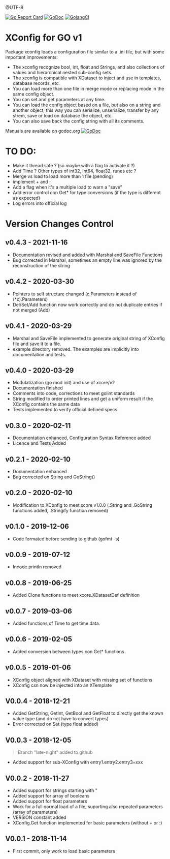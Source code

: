 @UTF-8

[![Go Report Card](https://goreportcard.com/badge/github.com/webability-go/xconfig)](https://goreportcard.com/report/github.com/webability-go/xconfig)
[![GoDoc](https://godoc.org/github.com/webability-go/xconfig?status.png)](https://godoc.org/github.com/webability-go/xconfig)
[![GolangCI](https://golangci.com/badges/github.com/webability-go/xconfig.svg)](https://golangci.com)

XConfig for GO v1
=============================

Package xconfig loads a configuration file similar to a .ini file, but with some important improvements:
- The xconfig recognize bool, int, float and Strings, and also collections of values and hierarchical nested sub-config sets.
- The xconfig is compatible with XDataset to inject and use in templates, database records, etc.
- You can load more than one file in merge mode or replacing mode in the same config object.
- You can set and get parameters at any time.
- You can load the config object based on a file, but also on a string and another object; this way you can serialize, unserialize, transfer by any strem, save or load on database the object, etc.
- You can also save back the config string with all its comments.

Manuals are available on godoc.org [![GoDoc](https://godoc.org/github.com/webability-go/xconfig?status.png)](https://godoc.org/github.com/webability-go/xconfig)


TO DO:
======
- Make it thread safe ? (so maybe with a flag to activate it ?)
- Add Time ? Other types of int32, int64, float32, runes etc ?
- Merge vs load to load more than 1 file (pending)
- implement + and :
- Add a flag when it's a multiple load to warn a "save"
- Add error control con Get* for type conversions (if the type is different as expected)
- Log errors into official log

Version Changes Control
=======================

v0.4.3 - 2021-11-16
-----------------------
- Documentation revised and added with Marshal and SaveFile Functions
- Bug corrected in Marshal, sometimes an empty line was ignored by the reconstruction of the string

v0.4.2 - 2020-03-30
-----------------------
- Pointers to self structure changed (c.Parameters instead of (*c).Parameters)
- Del/Set/Add function now work correctly and do not duplicate entries if not merged (Add)

v0.4.1 - 2020-03-29
-----------------------
- Marshal and SaveFile implemented to generate original string of XConfig file and save it to a file.
- example directory removed. The examples are implicitly into documentation and tests.

v0.4.0 - 2020-03-29
-----------------------
- Modulatization (go mod init) and use of xcore/v2
- Documentation finished
- Comments into code, corrections to meet golint standards
- String modified to order printed lines and get a uniform result if the XConfig contains the same data
- Tests implemented to verify official defined specs

v0.3.0 - 2020-02-11
-----------------------
- Documentation enhanced, Configuration Syntax Reference added
- Licence and Tests Added

v0.2.1 - 2020-02-10
-----------------------
- Documentation enhanced
- Bug corrected on String and GoString()

v0.2.0 - 2020-02-10
-----------------------
- Modification to XConfig to meet xcore v1.0.0 (.String and .GoString functions added, .Stringify function removed)

v0.1.0 - 2019-12-06
-----------------------
- Code formated before sending to github (gofmt -s)

v0.0.9 - 2019-07-12
-----------------------
- Incode println removed

v0.0.8 - 2019-06-25
-----------------------
- Added Clone functions to meet xcore.XDatasetDef definition

v0.0.7 - 2019-03-06
-----------------------
- Added functions of Time to get time data.

v0.0.6 - 2019-02-05
-----------------------
- Added conversion between types con Get* functions

v0.0.5 - 2019-01-06
-----------------------
- XConfig object aligned with XDataset with missing set of functions
- XConfig csn now be injected into an XTemplate

V0.0.4 - 2018-12-21
-----------------------
- Added GetString, GetInt, GetBool and GetFloat to directly get the known value type (and do not have to convert types)
- Error corrected on Set (type float added)

V0.0.3 - 2018-12-05
-----------------------
> Branch "late-night" added to github
- Added support for sub-XConfig with entry1.entry2.entry3=xxx

V0.0.2 - 2018-11-27
-----------------------
- Added support for strings starting with "
- Added support for array of booleans
- Added support for float parameters
- Work for a full normal load of a file, suporting also repeated parameters (array of parameters)
- VERSION constant added
- XConfig.Get function implemented for basic parameters (without + or :)

V0.0.1 - 2018-11-14
-----------------------
- First commit, only work to load basic parameters
